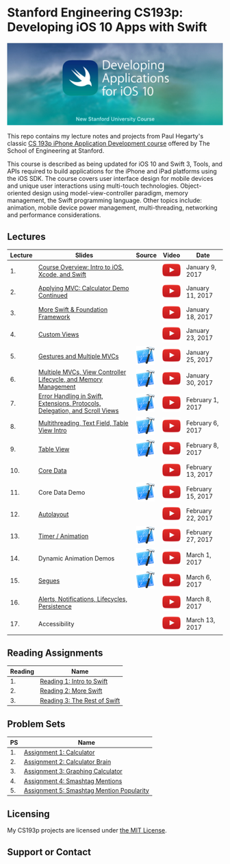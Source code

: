 # Stanford Engineering CS193p: Developing iOS 10 Apps with Swift

![](art/iTunesU.png?raw=true)

This repo contains my lecture notes and projects from Paul Hegarty's classic [CS 193p iPhone Application Development course](http://web.stanford.edu/class/cs193p/cgi-bin/drupal/) offered by The School of Engineering at Stanford.

This course is described as being updated for iOS 10 and Swift 3, Tools, and APIs required to build applications for the iPhone and iPad platforms using the iOS SDK. The course covers user interface design for mobile devices and unique user interactions using multi-touch technologies. Object-oriented design using model-view-controller paradigm, memory management, the Swift programming language. Other topics include: animation, mobile device power management, multi-threading, networking and performance considerations.

## Lectures
Lecture | Slides | Source | Video | Date
| ------------- | ------------- | ------------- | ------------- | -------------
| 1. | [Course Overview: Intro to iOS, Xcode, and Swift](slides/Lecture%201%20Slides.pdf) |  | [![](art/play.png?raw=true)](https://youtu.be/ilQ-tq772VI?list=PLPA-ayBrweUz32NSgNZdl0_QISw-f12Ai) | January 9, 2017
| 2. | [Applying MVC: Calculator Demo Continued](slides/Lecture%202%20Slides.pdf) |  | [![](art/play.png?raw=true)](https://youtu.be/-auG-myu02Q?list=PLPA-ayBrweUz32NSgNZdl0_QISw-f12Ai) | January 11, 2017
| 3. | [More Swift & Foundation Framework](slides/Lecture%203%20Slides.pdf) |  | [![](art/play.png?raw=true)](https://youtu.be/4VoSeyy6KRc?list=PLPA-ayBrweUz32NSgNZdl0_QISw-f12Ai) | January 18, 2017
| 4. | [Custom Views](slides/Lecture%204%20Slides.pdf) |  | [![](art/play.png?raw=true)](https://youtu.be/Lx4Ohhsc3ho?list=PLPA-ayBrweUz32NSgNZdl0_QISw-f12Ai) | January 23, 2017
| 5. | [Gestures and Multiple MVCs](slides/Lecture%205%20Slides.pdf) | [![](art/Xcode.png?raw=true)](democode/Lecture-5-Demo-Code_FaceIt.pdf) | [![](art/play.png?raw=true)](https://youtu.be/FXinJu_NkWU?list=PLPA-ayBrweUz32NSgNZdl0_QISw-f12Ai) | January 25, 2017
| 6. | [Multiple MVCs, View Controller Lifecycle, and Memory Management ](slides/Lecture%206%20Slides.pdf) | [![](art/Xcode.png?raw=true)](democode/Lecture-6-Demo-Code_FaceIt.pdf) | [![](art/play.png?raw=true)](https://youtu.be/HQrXM2zUPvY?list=PLPA-ayBrweUz32NSgNZdl0_QISw-f12Ai) | January 30, 2017
| 7. | [Error Handling in Swift, Extensions, Protocols, Delegation, and Scroll Views](slides/Lecture%207%20Slides.pdf) | [![](art/Xcode.png?raw=true)](democode/Lecture-7-Demo-Code_Cassini.pdf) | [![](art/play.png?raw=true)](https://youtu.be/GIlsl-6TqmM?list=PLPA-ayBrweUz32NSgNZdl0_QISw-f12Ai) | February 1, 2017
| 8. | [Multithreading, Text Field, Table View Intro](slides/Lecture%208%20Slides.pdf) | [![](art/Xcode.png?raw=true)](democode/Lecture-8-Demo-Code_Cassini.pdf) | [![](art/play.png?raw=true)](https://youtu.be/-h9kbzg3RK8?list=PLPA-ayBrweUz32NSgNZdl0_QISw-f12Ai) | February 6, 2017
| 9. | [Table View](slides/Lecture%209%20Slides.pdf) | [![](art/Xcode.png?raw=true)](democode/Lecture-9-Demo-Code_Smashtag.pdf) |  [![](art/play.png?raw=true)](https://youtu.be/78LWmmDxr4k?list=PLPA-ayBrweUz32NSgNZdl0_QISw-f12Ai) | February 8, 2017
| 10. | [Core Data](slides/Lecture%2010%20Slides.pdf) |  |  [![](art/play.png?raw=true)](https://youtu.be/ssIpdu73p7A?list=PLPA-ayBrweUz32NSgNZdl0_QISw-f12Ai) | February 13, 2017
| 11. | Core Data Demo | [![](art/Xcode.png?raw=true)](democode/Lecture-11-Demo-Code_Smashtag.pdf) | [![](art/play.png?raw=true)](https://youtu.be/whF63GTaW1w?list=PLPA-ayBrweUz32NSgNZdl0_QISw-f12Ai) | February 15, 2017
| 12. | [Autolayout](slides/Lecture%2012%20Slides.pdf) | | [![](art/play.png?raw=true)](https://youtu.be/UPpl3LV5L8w?list=PLPA-ayBrweUz32NSgNZdl0_QISw-f12Ai) | February 22, 2017
| 13. | [Timer / Animation](slides/Lecture%2013%20Slides.pdf) | [![](art/Xcode.png?raw=true)](democode/Lecture-13-Demo-Code_FaceIt.pdf) | [![](art/play.png?raw=true)](https://youtu.be/6tdNJwDwFys?list=PLPA-ayBrweUz32NSgNZdl0_QISw-f12Ai) | February 27, 2017
| 14. | Dynamic Animation Demos | [![](art/Xcode.png?raw=true)](democode/Lecture-14-Demo-Code_Asteroids.pdf) | [![](art/play.png?raw=true)](https://youtu.be/8RYQ1a_ZDmw?list=PLPA-ayBrweUz32NSgNZdl0_QISw-f12Ai) | March 1, 2017
| 15. | [Segues](slides/Lecture%2015%20Slides.pdf) | [![](art/Xcode.png?raw=true)](democode/Lecture-15-Demo-Code_FaceIt_Segues.pdf) | [![](art/play.png?raw=true)](https://youtu.be/MJkLuBbkgGc?list=PLPA-ayBrweUz32NSgNZdl0_QISw-f12Ai) | March 6, 2017
| 16. | [Alerts, Notifications, Lifecycles, Persistence](slides/Lecture%2016%20Slides.pdf) | | [![](art/play.png?raw=true)](https://youtu.be/hkUeDMW7qX0?list=PLPA-ayBrweUz32NSgNZdl0_QISw-f12Ai) | March 8, 2017
| 17. | Accessibility | | [![](art/play.png?raw=true)](https://youtu.be/NOzXRBom7bw?list=PLPA-ayBrweUz32NSgNZdl0_QISw-f12Ai) | March 13, 2017

## Reading Assignments

Reading  | Name
| ------------- | -------------
| 1. | [Reading 1: Intro to Swift](reading/Reading_Assignment_1_Intro_to_Swift.pdf)
| 2. | [Reading 2: More Swift](reading/Reading_Assignment_2_More_Swift.pdf)
| 3. | [Reading 3: The Rest of Swift](reading/Reading_Assignment_3_The_Rest_of_Swift.pdf)

## Problem Sets

PS  | Name
| ------------- | -------------
| 1. | [Assignment 1: Calculator](problemsets/Programming_Project_1_Calculator.pdf)
| 2. | [Assignment 2: Calculator Brain](problemsets/Programming_Project_2_Calculator_Brain.pdf)
| 3. | [Assignment 3: Graphing Calculator](problemsets/Programming_Project_3_Graphing_Calc.pdf)
| 4. | [Assignment 4: Smashtag Mentions](problemsets/Programming_Project_4_Smashtag_Mentions.pdf)
| 5. | [Assignment 5: Smashtag Mention Popularity](problemsets/Programming_Project_5_Smashtag_Mention_Popularity.pdf)

## Licensing
My CS193p projects are licensed under [the MIT License](LICENSE).

## Support or Contact
